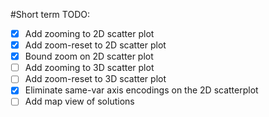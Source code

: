 #Short term TODO:
 - [x] Add zooming to 2D scatter plot
 - [x] Add zoom-reset to 2D scatter plot
 - [x] Bound zoom on 2D scatter plot
 - [ ] Add zooming to 3D scatter plot
 - [ ] Add zoom-reset to 3D scatter plot
 - [x] Eliminate same-var axis encodings on the 2D scatterplot
 - [ ] Add map view of solutions